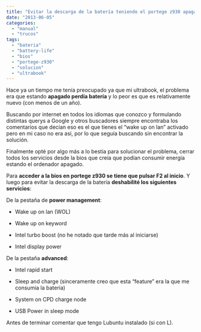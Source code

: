 ```yaml
---
title: "Evitar la descarga de la batería teniendo el portege z930 apagado"
date: "2013-06-05"
categories: 
  - "manual"
  - "trucos"
tags: 
  - "bateria"
  - "battery-life"
  - "bios"
  - "portege-z930"
  - "solucion"
  - "ultrabook"
---
```


Hace ya un tiempo me tenía preocupado ya que mi ultrabook, el problema era que estando **apagado perdía batería** y lo peor es que es relativamente nuevo (con menos de un año).

Buscando por internet en todos los idiomas que conozco y formulando distintas querys a Google y otros buscadores siempre encontraba los comentarios que decían eso es el que tienes el “wake up on lan” activado pero en mi caso no era así, por lo que seguía buscando sin encontrar la solución.

Finalmente opté por algo más a lo bestia para solucionar el problema, cerrar todos los servicios desde la bios que creía que podían consumir energía estando el ordenador apagado.

Para **acceder a la bios en portege z930 se tiene que pulsar F2 al inicio**. Y luego para evitar la descarga de la batería **deshabilité los siguientes servicios**:

De la pestaña de **power management**:

- Wake up on lan (WOL)
    
- Wake up on keyword
    
- Intel turbo boost (no he notado que tarde más al iniciarse)
    
- Intel display power
    

De la pestaña **advanced**:

- Intel rapid start
    
- Sleep and charge (sinceramente creo que esta “feature” era la que me consumia la bateria)
    
- System on CPD charge node
    
- USB Power in sleep mode
    

Antes de terminar comentar que tengo Lubuntu instalado (si con L).
